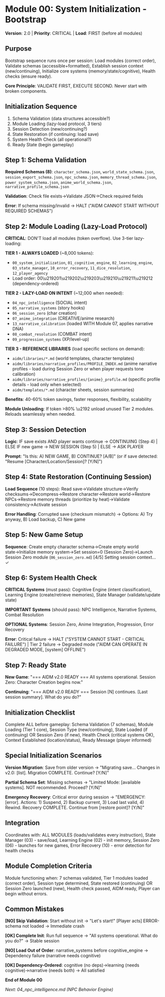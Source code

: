 # Module 00: System Initialization - Bootstrap

**Version**: 2.0 | **Priority**: CRITICAL | **Load**: FIRST (before all modules)

## Purpose

Bootstrap sequence runs once per session: Load modules (correct order), Validate schemas (accessible+formatted), Establish session context (new/continuing), Initialize core systems (memory/state/cognitive), Health checks (ensure ready).

**Core Principle**: VALIDATE FIRST, EXECUTE SECOND. Never start with broken components.

## Initialization Sequence

1. Schema Validation (data structures accessible?)
2. Module Loading (lazy-load protocol, 3 tiers)
3. Session Detection (new/continuing?)
4. State Restoration (if continuing: load save)
5. System Health Check (all operational?)
6. Ready State (begin gameplay)

## Step 1: Schema Validation

**Required Schemas (8)**: `character_schema.json`, `world_state_schema.json`, `session_export_schema.json`, `npc_schema.json`, `memory_thread_schema.json`, `power_system_schema.json`, `anime_world_schema.json`, `narrative_profile_schema.json`

**Validation**: Check file exists→Validate JSON→Check required fields

**Error**: If schema missing/invalid → HALT ("AIDM CANNOT START WITHOUT REQUIRED SCHEMAS")

## Step 2: Module Loading (Lazy-Load Protocol)

**CRITICAL**: DON'T load all modules (token overflow). Use 3-tier lazy-loading:

**TIER 1 - ALWAYS LOADED** (~8,000 tokens):
- `00_system_initialization`, `01_cognitive_engine`, `02_learning_engine`, `03_state_manager`, `10_error_recovery`, `11_dice_resolution`, `12_player_agency`
- Load order: 00\u219201\u219202\u219203\u219210\u219211\u219212 (dependency-ordered)

**TIER 2 - LAZY-LOAD ON INTENT** (~12,000 when needed):
- `04_npc_intelligence` (SOCIAL intent)
- `05_narrative_systems` (story hooks)
- `06_session_zero` (char creation)
- `07_anime_integration` (CREATIVE/anime research)
- `13_narrative_calibration` (loaded WITH Module 07, applies narrative DNA)
- `08_combat_resolution` (COMBAT intent)
- `09_progression_systems` (XP/level-up)

**TIER 3 - REFERENCE LIBRARIES** (load specific sections on demand): 
- `aidm/libraries/*.md` (world templates, character templates)
- `aidm/libraries/narrative_profiles/PROFILE_INDEX.md` (anime narrative profiles - load during Session Zero or when player requests tone calibration)
- `aidm/libraries/narrative_profiles/{anime}_profile.md` (specific profile details - load only when selected)
- `aidm/templates/*.md` (character sheets, session summaries)

**Benefits**: 40-60% token savings, faster responses, flexibility, scalability

**Module Unloading**: If token >80% \u2192 unload unused Tier 2 modules. Reloads seamlessly when needed.

## Step 3: Session Detection

**Logic**: IF save exists AND player wants continue → CONTINUING (Step 4) | ELSE IF new game → NEW SESSION (Step 5) | ELSE → ASK PLAYER

**Prompt**: "Is this: A) NEW GAME, B) CONTINUE? [A/B]" (or if save detected: "Resume [Character/Location/Session]? [Y/N]")

## Step 4: State Restoration (Continuing Session)

**Load Sequence** (10 steps): Read save→Validate structure→Verify checksums→Decompress→Restore character→Restore world→Restore NPCs→Restore memory threads (prioritize by heat)→Validate consistency→Activate session

**Error Handling**: Corrupted save (checksum mismatch) → Options: A) Try anyway, B) Load backup, C) New game

## Step 5: New Game Setup

**Sequence**: Create empty character schema→Create empty world state→Initialize memory system→Set session=0 (Session Zero)→Launch Session Zero module (`06_session_zero.md`)
[4/5] Setting session context... ✓
## Step 6: System Health Check

**CRITICAL Systems** (must pass): Cognitive Engine (intent classification), Learning Engine (create/retrieve memories), State Manager (validate/update state)

**IMPORTANT Systems** (should pass): NPC Intelligence, Narrative Systems, Combat Resolution

**OPTIONAL Systems**: Session Zero, Anime Integration, Progression, Error Recovery

**Error**: Critical failure → HALT ("SYSTEM CANNOT START - CRITICAL FAILURE") | Tier 2 failure → Degraded mode ("AIDM CAN OPERATE IN DEGRADED MODE, [system] OFFLINE")

## Step 7: Ready State

**New Game**: "=== AIDM v2.0 READY === All systems operational. Session Zero: Character Creation begins now."

**Continuing**: "=== AIDM v2.0 READY === Session [N] continues. [Last session summary]. What do you do?"

## Initialization Checklist

Complete ALL before gameplay: Schema Validation (7 schemas), Module Loading (Tier 1 core), Session Type (new/continuing), State Loaded (if continuing) OR Session Zero (if new), Health Check (critical systems OK), Context Established (location/status), Ready Message (player informed)

## Special Initialization Scenarios

**Version Migration**: Save from older version → "Migrating save... Changes in v2.0: [list]. Migration COMPLETE. Continue? [Y/N]"

**Partial Schema Set**: Missing schemas → "Limited Mode: [available systems]. NOT recommended. Proceed? [Y/N]"

**Emergency Recovery**: Critical error during session → "EMERGENCY: [error]. Actions: 1) Suspend, 2) Backup current, 3) Load last valid, 4) Rewind. Recovery COMPLETE. Continue from [restore point]? [Y/N]"

## Integration

Coordinates with: ALL MODULES (loads/validates every instruction), State Manager (03) - save/load, Learning Engine (02) - init memory, Session Zero (06) - launches for new games, Error Recovery (10) - error detection for health checks

## Module Completion Criteria

Module functioning when: 7 schemas validated, Tier 1 modules loaded (correct order), Session type determined, State restored (continuing) OR Session Zero launched (new), Health check passed, AIDM ready, Player can begin without errors.

## Common Mistakes

**[NO] Skip Validation**: Start without init → "Let's start!" [Player acts] ERROR-schema not loaded → Immediate crash

**[OK] Complete Init**: Run full sequence → "All systems operational. What do you do?" → Stable session

**[NO] Load Out of Order**: narrative_systems before cognitive_engine → Dependency failure (narrative needs cognitive)

**[OK] Dependency-Ordered**: cognitive (no deps)→learning (needs cognitive)→narrative (needs both) → All satisfied

**End of Module 00**

*Next: 04_npc_intelligence.md (NPC Behavior Engine)*
